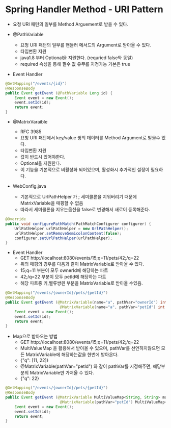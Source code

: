 # Spring Handler Method - URI Pattern
- 요청 URI 패턴의 일부를 Method Arguement로 받을 수 있다.

- @PathVariable
    - 요청 URI 패턴의 일부를 핸들러 메서드의 Argument로 받아올 수 있다.
    - 타입변환 지원
    - java1.8 부터 Optional을 지원한다. (requried false와 동일)
    - required 속성을 통해 필수 값 유무를 지정가능 기본은 true

- Event Handler 
```java
@GetMapping("/events/{id}")
@ResponseBody
public Event getEvent (@PathVariable Long id) {
    Event event = new Event();
    event.setId(id);
    return event;
}
```

- @MatrixVaraible
    - RFC 3985
    - 요청 URI 패턴에서 key/value 쌍의 데이터를 Method Argument로 받을수 있다.
    - 타입변환 지원
    - 값이 반드시 있어야한다.
    - Optional을 지원한다.
    - 이 기능을 기본적으로 비활성화 되어있으며, 활성화시 추가적인 설정이 필요하다.

- WebConfig.java
    - 기본적으로 UrlPathHelper 가 ; 세미콜론을 지워버리기 때문에 MatrixVariable을 매핑할 수 없음
    - 따라서 세미콜론을 지우는옵션을 false로 변경해서 새로이 등록해준다.
```java
@Override
public void configurePathMatch(PathMatchConfigurer configurer) {
    UrlPathHelper urlPathHelper = new UrlPathHelper();
    urlPathHelper.setRemoveSemicolonContent(false);
    configurer.setUrlPathHelper(urlPathHelper);
}
```

- Event Handler 
    - GET http://localhost:8080/events/15;q=11/pets/42;/q=22
    - 위의 매핑의 경우를 다음과 같이 MatrixVariable로 받아올 수 있다.
    - 15;q=11 부분이 모두 ownerId에 해당하는 파트
    - 42;/q=22 부분이 모두 petId에 해당하는 파트
    - 해당 파트중 키,벨류쌍읜 부분을 MatrixVariable로 받아올 수있음.
```java
@GetMapping("/events/{ownerId}/pets/{petId}")
@ResponseBody
public Event getEvent (@MatrixVariable(name="a", pathVar="ownerId") int q1, 
                        @MatrixVariable(name="a", pathVar="petId") int q2) {
    Event event = new Event();
    event.setId(id);
    return event;
}
```
- Map으로 받아오는 방법
    - GET http://localhost:8080/events/15;q=11/pets/42;/q=22
    - MultiValueMap 을 활용해서 받아올 수 있으며, pathVar를 선언하지않으면 모든 MatrixVariable에 해당하는값을 한번에 받아온다.
    - {"q": [11, 22]}
    - @MatrixVariable(pathVar="petId") 와 같이 pathVar를 지정해주면, 해당부분의 MatrixVariable만 가져올 수 있다.
    - {"q": 22}
```java
@GetMapping("/events/{ownerId}/pets/{petId}")
@ResponseBody
public Event getEvent (@MatrixVariable MultiValueMap<String, String> matrixVars, 
                        @MatrixVariable(pathVar="petId") MultiValueMap<String, String> petMatrixVars) {
    Event event = new Event();
    event.setId(id);
    return event;
}
```
